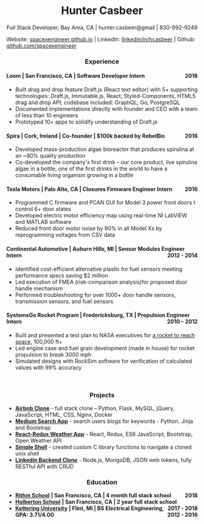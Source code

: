<h1 align="center">Hunter Casbeer</h1>

<p align="center">Full Stack Developer, Bay Area, CA | hunter.casbeer@gmail | 830-992-9249</p>

<span>Website: [spacexengineer.github.io](https://spacexengineer.github.io/) | LinkedIn: [linkedin/in/hcasbeer](https://www.linkedin.com/in/hcasbeer/) | Github: [github.com/spacexengineer](https://github.com/spacexengineer)</span>



<h3 align="center">Experience</h3>

<h4>Loom | San Francisco, CA | Software Developer Intern <span style="float:right">2018</span></h4>

- Built drag and drop feature Draft.js (React text editor) with 5+ supporting technologies: Draft.js, Immutable.js, React, Styled-Components, HTML5 drag and drop API; codebase included: GraphQL, Go, PostgreSQL
- Documented implementations directly with founder and CEO with a team of less than 10 engineers
- Prototyped 10+ apps to solidify understanding of Draft.js

<h4>Spira | Cork, Ireland | Co-founder | $100k backed by RebelBio <span style="float:right">2016</span></h4>

- Developed mass-production algae bioreactor that produces spirulina at an ~80% quality production
- Co-developed the company&#39;s first drink – our core product, live spirulina algae in a bottle, one of the first drinks in the world to have a consumable living organism growing in a bottle

<h4> Tesla Motors | Palo Alto, CA | Closures Firmware Engineer Intern <span style="float:right">2016</span></h4>

- Programmed C firmware and PCAN GUI for Model 3 power front doors t control 6+ door states
- Developed electric motor efficiency map using real-time NI LabVIEW and MATLAB software
- Reduced front door motor noise by 90% in all Model Xs by reprogramming voltages from CSV data

<h4> Continental Automotive | Auburn Hills, MI | Sensor Modules Engineer Intern <span style="float:right">2012 - 2014</span></h4>

- Identified cost-efficient alternative plastic for fuel sensors meeting performance specs saving $2 million
- Led execution of FMEA (risk-comparison analysis)for proposed door handle mechanism
- Performed troubleshooting for over 1000+ door handle sensors, transmission sensors, and fuel sensors

<h4>SystemsGo Rocket Program | Fredericksburg, TX | Propulsion Engineer Intern <span style="float:right">2010 – 2012</span></h4>

- Built and presented a test plan to NASA executives for [a rocket to reach space](https://www.youtube.com/watch?v=bFQfaAc__yE), 100,000 ft+
- Led engine case and fuel grain development (made in house) for rocket propulsion to break 3000 mph
- Simulated designs with RockSim software for verification of calculated values with 99% accuracy
<br>

<h3 align="center">Projects</h3>

- [**Airbnb Clone**](https://github.com/spacexengineer/AirBnB_clone_v4) - full stack clone – Python, Flask, MySQL, jQuery, JavaScript, HTML, CSS, Nginx, Docker
- [**Medium Search App**](https://github.com/spacexengineer/ParseMe) - search users blogs for keywords - Python, Jinja and Bootstrap
- [**React-Redux Weather App**](https://github.com/spacexengineer/react-weather-app) - React, Redux, ES6 JavaScript, Bootstrap, Open Weather API
- [**Simple Shell**](https://github.com/spacexengineer/simple_shell.git) - created custom C library functions to navigate a cloned unix shell
- [**Linkedin Backend Clone**](https://github.com/spacexengineer/linkedlist-1) - Node.js, MongoDB, JSON web tokens, fully RESTful API with CRUD

<h3 align="center">Education</h3>

- [**Rithm School**](https://www.rithmschool.com/) **| San Francisco, CA | 4 month full stack school <span style="float:right">2018</span>**
- [**Holberton School**](https://www.holbertonschool.com/) **| San Francisco, CA | 2 year full stack school <span style="float:right">2017 - 2018</span>**
- [**Kettering University**](https://www.kettering.edu/) **| Flint, MI | BS Electrical Engineering, GPA: 3.71/4.00 <span style="float:right">2012 - 2016</span>**
